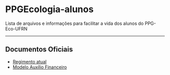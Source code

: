 # PPGEcologia-alunos
Lista de arquivos e informações para facilitar a vida dos alunos do PPG-Eco-UFRN

***

## Documentos Oficiais

 * [Regimento atual](https://github.com/paternogbc/PPGEcologia-alunos/raw/master/Documentos/RegimentopPGECO-UFRN_2010.pdf)
 * [Modelo Auxílio Financeiro](https://github.com/paternogbc/PPGEcologia-alunos/blob/master/Documentos/Modelo_Ajuda_de_Custo.docx?raw=true)
